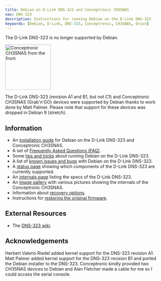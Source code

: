```yaml
---
title: Debian on D-Link DNS-323 and Conceptronic CH3SNAS
nav: DNS-323
description: Instructions for running Debian on the D-Link DNS-323
keywords: [Debian, D-Link, DNS-323, Conceptronic, CH3SNAS, Orion]
---
```


<div class="alert alert-danger">

The D-Link DNS-323 is no longer supported by Debian.

</div>

<div class="right">
<img src = "images/r_ch3snas_front.jpg" class="border" alt="Conceptronic CH3SNAS from the front" width="148" height="146" />
</div>

The D-Link DNS-323 (revision A1 and B1, but not C1) and Conceptronic
CH3SNAS (Grab'n'GO) devices were supported by Debian thanks to work done by
Matt Palmer.  Please note that support for these devices was dropped in
Debian 9 (stretch).

<h2>Information</h2>

<ul>

<li>An <a href = "install/">installation guide</a> for Debian on the D-Link
DNS-323 and Conceptronic CH3SNAS.</li>

<li>A set of <a href = "faq/">Frequently Asked Questions (FAQ)</a>.</li>

<li>Some <a href = "tips/">tips and tricks</a> about running Debian on the
D-Link DNS-323.</li>

<li>A list of <a href = "known-issues/">known issues and bugs</a> with
Debian on the D-Link DNS-323.</li>

<li>A <a href = "status/">status page</a> showing which components of the
D-Link DNS-323 are currently supported.</li>

<li>An <a href = "specs/">internals page</a> listing the specs of the D-Link
DNS-323.</li>

<li>An <a href = "gallery/">image gallery</a> with various pictures showing
the internals of the Conceptronic CH3SNAS.</li>

<li>Information about <a href = "recovery/">recovery options</a>.</li>

<li>Instructions for <a href = "deinstall/">restoring the original
firmware</a>.</li>

</ul>

<h2>External Resources</h2>

<ul>

<li>The <a href = "http://dns323.kood.org/">DNS-323 wiki</a>.</li>

</ul>

<h2>Acknowledgements</h2>

Herbert Valerio Riedel added kernel support for the DNS-323 revision A1.
Matt Palmer added kernel support for the DNS-323 revision B1 and ported the
Debian installer to the DNS-323.  Conceptronic kindly provided two CH3SNAS
devices to Debian and Alan Fletcher made a cable for me so I could access the
serial console.

